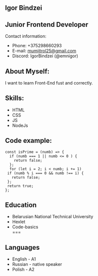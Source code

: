 ## Igor Bindzei  
Junior Frontend Developer
---
Contact information:
* Phone: +375298660293  
* E-mail: mumijtrol25@gmail.com
* Discord: IgorBindzei (@emnigor)  

## About Myself:
I want to learn Front-End fust and correctly.

## Skills:
+ HTML
+ CSS
+ JS
+ NodeJs

## Code example:

```
const isPrime = (numb) => {
  if (numb === 1 || numb <= 0 ) {
    return false;
  };
  for (let i = 2; i < numb; i += 1)
 if (numb % i === 0 && numb !== i) {
   return false;
 };
 return true;
};
```
## Education
+ Belarusian National Technical University
+ Hexlet
+ Code-basics  
===
## Languages
+ English - A1
+ Russian - native speaker
+ Polish - A2
